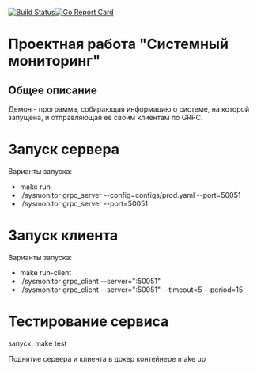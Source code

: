 [![Build Status](https://travis-ci.org/mpuzanov/sysmonitor.svg?branch=master)](https://travis-ci.org/mpuzanov/sysmonitor)[![Go Report Card](https://goreportcard.com/badge/github.com/mpuzanov/sysmonitor)](https://goreportcard.com/report/github.com/mpuzanov/sysmonitor)
# Проектная работа "Системный мониторинг"

## Общее описание

Демон - программа, собирающая информацию о системе, на которой запущена, и отправляющая её своим клиентам по GRPC.

# Запуск сервера

Варианты запуска:
 - make run
 - ./sysmonitor grpc_server --config=configs/prod.yaml --port=50051
 - ./sysmonitor grpc_server --port=50051

# Запуск клиента

Варианты запуска:
 - make run-client
 - ./sysmonitor grpc_client --server=":50051"
 - ./sysmonitor grpc_client --server=":50051" --timeout=5 --period=15

# Тестирование сервиса

запуск:
    make test

Поднятие сервера и клиента в докер контейнере
    make up


